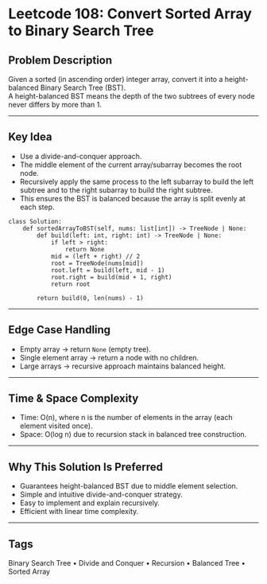 # Leetcode 108: Convert Sorted Array to Binary Search Tree

## Problem Description
Given a sorted (in ascending order) integer array, convert it into a height-balanced Binary Search Tree (BST).  
A height-balanced BST means the depth of the two subtrees of every node never differs by more than 1.

---

## Key Idea
- Use a divide-and-conquer approach.  
- The middle element of the current array/subarray becomes the root node.  
- Recursively apply the same process to the left subarray to build the left subtree and to the right subarray to build the right subtree.  
- This ensures the BST is balanced because the array is split evenly at each step.

```
class Solution:
    def sortedArrayToBST(self, nums: list[int]) -> TreeNode | None:
        def build(left: int, right: int) -> TreeNode | None:
            if left > right:
                return None
            mid = (left + right) // 2
            root = TreeNode(nums[mid])
            root.left = build(left, mid - 1)
            root.right = build(mid + 1, right)
            return root

        return build(0, len(nums) - 1)
```
---

## Edge Case Handling
- Empty array → return `None` (empty tree).  
- Single element array → return a node with no children.  
- Large arrays → recursive approach maintains balanced height.

---

## Time & Space Complexity
- Time: O(n), where n is the number of elements in the array (each element visited once).  
- Space: O(log n) due to recursion stack in balanced tree construction.

---

## Why This Solution Is Preferred
- Guarantees height-balanced BST due to middle element selection.  
- Simple and intuitive divide-and-conquer strategy.  
- Easy to implement and explain recursively.  
- Efficient with linear time complexity.

---

## Tags
Binary Search Tree • Divide and Conquer • Recursion • Balanced Tree • Sorted Array
